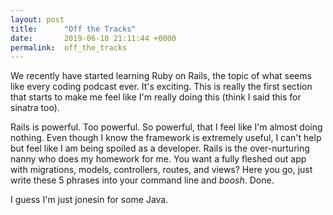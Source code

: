 ```yaml
---
layout: post
title:      "Off the Tracks"
date:       2019-06-10 21:11:44 +0000
permalink:  off_the_tracks
---
```


We recently have started learning Ruby on Rails, the topic of what seems like every coding podcast ever. It's exciting. This is really the first section that starts to make me feel like I'm really doing this (think I said this for sinatra too).  

Rails is powerful. Too powerful. So powerful, that I feel like I'm almost doing nothing. Even though I know the framework is extremely useful, I can't help but feel like I am being spoiled as a developer. Rails is the over-nurturing nanny who does my homework for me. You want a fully fleshed out app with migrations, models, controllers, routes, and views? Here you go, just write these 5 phrases into your command line and *boosh*. Done.

I guess I'm just jonesin for some Java. 


